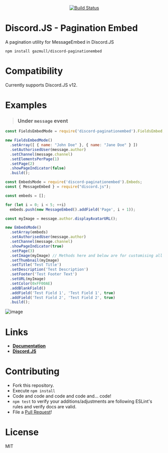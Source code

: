 <div align="center">
<a href="https://travis-ci.org/gazmull/discord-paginationembed"><img src="https://travis-ci.org/gazmull/discord-paginationembed.svg?branch=master" alt="Build Status" /></a>
</div>

# Discord.JS - Pagination Embed
A pagination utility for MessageEmbed in Discord.JS

`npm install gazmull/discord-paginationembed`

# Compatibility
Currently supports Discord.JS v12.

# Examples
> ### Under `message` event

```js
const FieldsEmbedMode = require('discord-paginationembed').FieldsEmbed;

new FieldsEmbedMode()
  .setArray([ { name: "John Doe" }, { name: "Jane Doe" } ])
  .setAuthorisedUser(message.author)
  .setChannel(message.channel)
  .setElementsPerPage(1)
  .setPage(2)
  .showPageIndicator(false)
  .build();
```
```js
const EmbedsMode = require('discord-paginationembed').Embeds;
const { MessageEmbed } = require("discord.js");

const embeds = [];

for (let i = 0; i < 5; ++i)
  embeds.push(new MessageEmbed().addField('Page', i + 1));

const myImage = message.author.displayAvatarURL();

new EmbedsMode()
  .setArray(embeds)
  .setAuthorisedUser(message.author)
  .setChannel(message.channel)
  .showPageIndicator(true)
  .setPage(3)
  .setImage(myImage) // Methods here and below are for customising all embeds
  .setThumbnail(myImage)
  .setTitle('Test Title')
  .setDescription('Test Description')
  .setFooter('Test Footer Text')
  .setURL(myImage)
  .setColor(0xFF00AE)
  .addBlankField()
  .addField('Test Field 1', 'Test Field 1', true)
  .addField('Test Field 2', 'Test Field 2', true)
  .build();
```
![image](https://user-images.githubusercontent.com/32944712/37118454-41116cbe-228f-11e8-9878-f39db26316a1.png)


# Links
* [**Documentation**](https://gazmull.github.io/discord-paginationembed "Go to My Documentation")
* [**Discord.JS**](https://discord.js.org/#/docs/main/master/general/welcome "Go to Discord.JS Master Documentation")

# Contributing
* Fork this repository.
* Execute `npm install`
* Code and code and code and code and... code!
* `npm test` to verify your additions/adjustments are following ESLint's rules and verify docs are valid.
* File a [Pull Request](https://github.com/gazmull/discord-paginationembed/compare)!

# License
MIT
